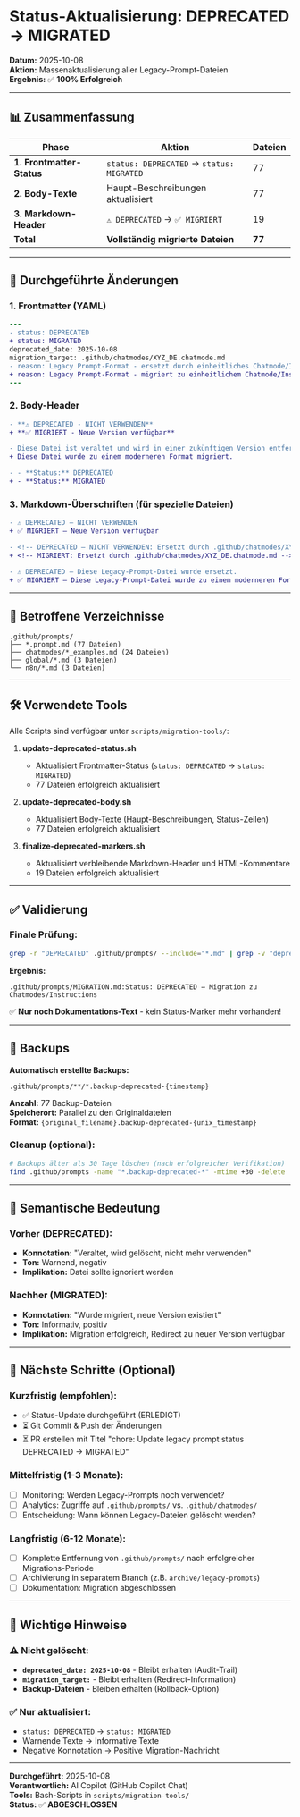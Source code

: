 # Status-Aktualisierung: DEPRECATED → MIGRATED

**Datum:** 2025-10-08  
**Aktion:** Massenaktualisierung aller Legacy-Prompt-Dateien  
**Ergebnis:** ✅ **100% Erfolgreich**

---

## 📊 Zusammenfassung

| Phase | Aktion | Dateien |
|-------|--------|---------|
| **1. Frontmatter-Status** | `status: DEPRECATED` → `status: MIGRATED` | 77 |
| **2. Body-Texte** | Haupt-Beschreibungen aktualisiert | 77 |
| **3. Markdown-Header** | `⚠️ DEPRECATED` → `✅ MIGRIERT` | 19 |
| **Total** | **Vollständig migrierte Dateien** | **77** |

---

## 🔄 Durchgeführte Änderungen

### 1. Frontmatter (YAML)
```diff
---
- status: DEPRECATED
+ status: MIGRATED
deprecated_date: 2025-10-08
migration_target: .github/chatmodes/XYZ_DE.chatmode.md
- reason: Legacy Prompt-Format - ersetzt durch einheitliches Chatmode/Instructions-System
+ reason: Legacy Prompt-Format - migriert zu einheitlichem Chatmode/Instructions-System
---
```

### 2. Body-Header
```diff
- **⚠️ DEPRECATED - NICHT VERWENDEN**
+ **✅ MIGRIERT - Neue Version verfügbar**

- Diese Datei ist veraltet und wird in einer zukünftigen Version entfernt.
+ Diese Datei wurde zu einem moderneren Format migriert.

- - **Status:** DEPRECATED
+ - **Status:** MIGRATED
```

### 3. Markdown-Überschriften (für spezielle Dateien)
```diff
- ⚠️ DEPRECATED – NICHT VERWENDEN
+ ✅ MIGRIERT – Neue Version verfügbar

- <!-- DEPRECATED – NICHT VERWENDEN: Ersetzt durch .github/chatmodes/XYZ_DE.chatmode.md -->
+ <!-- MIGRIERT: Ersetzt durch .github/chatmodes/XYZ_DE.chatmode.md -->

- ⚠️ DEPRECATED – Diese Legacy-Prompt-Datei wurde ersetzt.
+ ✅ MIGRIERT – Diese Legacy-Prompt-Datei wurde zu einem moderneren Format migriert.
```

---

## 📂 Betroffene Verzeichnisse

```
.github/prompts/
├── *.prompt.md (77 Dateien)
├── chatmodes/*_examples.md (24 Dateien)
├── global/*.md (3 Dateien)
└── n8n/*.md (3 Dateien)
```

---

## 🛠️ Verwendete Tools

Alle Scripts sind verfügbar unter `scripts/migration-tools/`:

1. **update-deprecated-status.sh**
   - Aktualisiert Frontmatter-Status (`status: DEPRECATED` → `status: MIGRATED`)
   - 77 Dateien erfolgreich aktualisiert

2. **update-deprecated-body.sh**
   - Aktualisiert Body-Texte (Haupt-Beschreibungen, Status-Zeilen)
   - 77 Dateien erfolgreich aktualisiert

3. **finalize-deprecated-markers.sh**
   - Aktualisiert verbleibende Markdown-Header und HTML-Kommentare
   - 19 Dateien erfolgreich aktualisiert

---

## ✅ Validierung

### Finale Prüfung:
```bash
grep -r "DEPRECATED" .github/prompts/ --include="*.md" | grep -v "deprecated_date" | grep -v ".backup-deprecated"
```

**Ergebnis:**
```
.github/prompts/MIGRATION.md:Status: DEPRECATED → Migration zu Chatmodes/Instructions
```

✅ **Nur noch Dokumentations-Text** - kein Status-Marker mehr vorhanden!

---

## 🔄 Backups

**Automatisch erstellte Backups:**
```
.github/prompts/**/*.backup-deprecated-{timestamp}
```

**Anzahl:** 77 Backup-Dateien  
**Speicherort:** Parallel zu den Originaldateien  
**Format:** `{original_filename}.backup-deprecated-{unix_timestamp}`

### Cleanup (optional):
```bash
# Backups älter als 30 Tage löschen (nach erfolgreicher Verifikation)
find .github/prompts -name "*.backup-deprecated-*" -mtime +30 -delete
```

---

## 📝 Semantische Bedeutung

### Vorher (DEPRECATED):
- **Konnotation:** "Veraltet, wird gelöscht, nicht mehr verwenden"
- **Ton:** Warnend, negativ
- **Implikation:** Datei sollte ignoriert werden

### Nachher (MIGRATED):
- **Konnotation:** "Wurde migriert, neue Version existiert"
- **Ton:** Informativ, positiv
- **Implikation:** Migration erfolgreich, Redirect zu neuer Version verfügbar

---

## 🎯 Nächste Schritte (Optional)

### Kurzfristig (empfohlen):
- ✅ Status-Update durchgeführt (ERLEDIGT)
- ⏳ Git Commit & Push der Änderungen
- ⏳ PR erstellen mit Titel "chore: Update legacy prompt status DEPRECATED → MIGRATED"

### Mittelfristig (1-3 Monate):
- [ ] Monitoring: Werden Legacy-Prompts noch verwendet?
- [ ] Analytics: Zugriffe auf `.github/prompts/` vs. `.github/chatmodes/`
- [ ] Entscheidung: Wann können Legacy-Dateien gelöscht werden?

### Langfristig (6-12 Monate):
- [ ] Komplette Entfernung von `.github/prompts/` nach erfolgreicher Migrations-Periode
- [ ] Archivierung in separatem Branch (z.B. `archive/legacy-prompts`)
- [ ] Dokumentation: Migration abgeschlossen

---

## 🚨 Wichtige Hinweise

### ⚠️ Nicht gelöscht:
- **`deprecated_date: 2025-10-08`** - Bleibt erhalten (Audit-Trail)
- **`migration_target:`** - Bleibt erhalten (Redirect-Information)
- **Backup-Dateien** - Bleiben erhalten (Rollback-Option)

### ✅ Nur aktualisiert:
- `status: DEPRECATED` → `status: MIGRATED`
- Warnende Texte → Informative Texte
- Negative Konnotation → Positive Migration-Nachricht

---

**Durchgeführt:** 2025-10-08  
**Verantwortlich:** AI Copilot (GitHub Copilot Chat)  
**Tools:** Bash-Scripts in `scripts/migration-tools/`  
**Status:** ✅ **ABGESCHLOSSEN**
